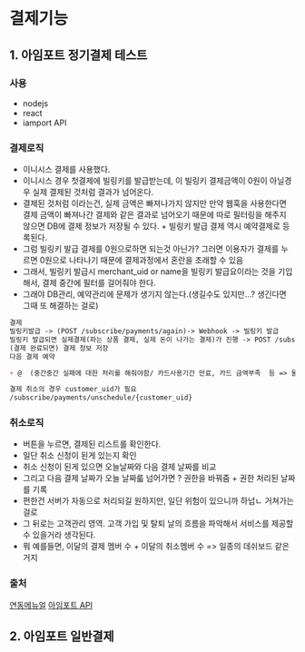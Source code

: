 # 결제기능

## 1. 아임포트 정기결제 테스트

### 사용

- nodejs
- react
- iamport API

### 결제로직

- 이니시스 결제를 사용했다.
- 이니시스 경우 첫결제에 빌링키를 발급받는데, 이 빌링키 결제금액이 0원이 아닐경우 실제 결제된 것처럼 결과가 넘어온다.
- 결제된 것처럼 이라는건, 실제 금액은 빠져나가지 않지만 만약 웹훅을 사용한다면 결제 금액이 빠져나간 결제와 같은 결과로 넘어오기 때문에 따로 필터링을 해주지 않으면 DB에 결제 정보가 저장될 수 있다. + 빌링키 발급 결제 역시 예약결제로 등록된다.
- 그럼 빌링키 발급 결제를 0원으로하면 되는것 아닌가? 그러면 이용자가 결제를 누르면 0원으로 나타나기 때문에 결제과정에서 혼란을 초래할 수 있음
- 그래서, 빌링키 발급시 merchant_uid or name을 빌링키 발급요이라는 것을 기입해서, 결제 중간에 필터를 걸어줘야 한다.
- 그래야 DB관리, 예약관리에 문제가 생기지 않는다.(생길수도 있지만...? 생긴다면 그때 또 해결하는 걸로)

```md
결제
빌링키발급 -> (POST /subscribe/payments/again)-> Webhook -> 빌링키 발급
빌링키 발급되면 실제결제(파는 상품 결제, 실제 돈이 나가는 결제)가 진행 -> POST /subscribe/payments/again -> webbook
(결제 완료되면) 결제 정보 저장
다음 결제 예약

+ @  (중간중간 실패에 대한 처리를 해줘야함/ 카드사용기간 만료, 카드 금액부족  등 => 물론 메세지로 넘어옴)

결제 취소의 경우 customer_uid가 필요
/subscribe/payments/unschedule/{customer_uid}
```

### 취소로직

- 버튼을 누르면, 결제된 리스트를 확인한다.
- 일단 취소 신청이 된게 있는지 확인
- 취소 신청이 된게 있으면 오늘날짜와 다음 결제 날짜를 비교
- 그리고 다음 결제 날짜가 오늘 날짜륿 넘어가면 ? 권한을 바꿔줌 + 권한 처리된 날짜를 기록
- 편한건 서버가 자동으로 처리되길 원하지만, 일단 위험이 있으니까 하넙ㄴ 거쳐가는걸로
- 그 뒤로는 고객관리 영역. 고객 가입 및 탈퇴 날의 흐름을 파악해서 서비스를 제공할 수 있을거라 생각된다.
- 뭐 예를들면, 이달의 결제 멤버 수 + 이달의 취소멤버 수 => 일종의 데쉬보드 같은거지

### 출처

[연동메뉴얼](https://docs.iamport.kr/)
[아임포트 API](https://api.iamport.kr/)

## 2. 아임포트 일반결제
